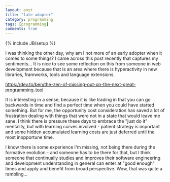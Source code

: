 ```yaml
---
layout: post
title: "late adopter"
category: programming
tags: [programming]
comments: true
---
```

{% include JB/setup %}

I was thinking the other day, why am I not more of an early adopter when it comes to some things?
I came across this post recently that captures my sentiments...  It is nice to see some reflection on this from someone in web development because that is an area where there is hyperactivity in new libraries, framworks, tools and language extensions.
  
<https://dev.to/ben/the-zen-of-missing-out-on-the-next-great-programming-tool>
  
It is interesting in a sense, because it is like trading in that you can go backwards in time and find a perfect time when you could have started something.  But for me, the opportunity cost consideration has saved a lot of frustration dealing with things that were not in a state that would leave me sane.  I think there is pressure these days to embrace the "just do it" mentality, but with learning curves involved - patient strategy is important and some hidden accumulated learning costs are just deferred until the most inopportune time.  
  
I know there is some experience I'm missing, not being there during the formative evolution - and someone has to be there for that, but I think someone that continually studies and improves their software engineering and development understanding in general can enter at "good enough" times and apply and benefit from broad perspective.  Wow, that was quite a rambling...
  


